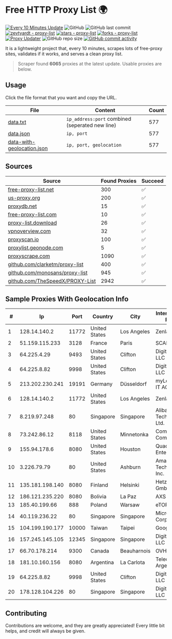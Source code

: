
# Free HTTP Proxy List 🌍

[![Every 10 Minutes Update](https://github.com/mertguvencli/http-proxy-list/actions/workflows/main.yml/badge.svg?branch=main)](https://github.com/mertguvencli/http-proxy-list/actions/workflows/main.yml)
![GitHub](https://img.shields.io/github/license/mertguvencli/http-proxy-list)
![GitHub last commit](https://img.shields.io/github/last-commit/mertguvencli/http-proxy-list)
[![zevtyardt - proxy-list](https://img.shields.io/static/v1?label=zevtyardt&message=proxy-list&color=blue&logo=github)](https://github.com/zevtyardt/proxy-list "Go to GitHub repo")
[![stars - proxy-list](https://img.shields.io/github/stars/zevtyardt/proxy-list?style=social)](https://github.com/zevtyardt/proxy-list)
[![forks - proxy-list](https://img.shields.io/github/forks/zevtyardt/proxy-list?style=social)](https://github.com/zevtyardt/proxy-list)
[![Proxy Updater](https://github.com/zevtyardt/proxy-list/workflows/Proxy%20Updater/badge.svg)](https://github.com/zevtyardt/proxy-list/actions?query=workflow:"Proxy+Updater")
![GitHub repo size](https://img.shields.io/github/repo-size/zevtyardt/proxy-list)
[![GitHub commit activity](https://img.shields.io/github/commit-activity/m/zevtyardt/proxy-list?logo=commits)](https://github.com/zevtyardt/proxy-list/commits/main)

It is a lightweight project that, every 10 minutes, scrapes lots of free-proxy sites, validates if it works, and serves a clean proxy list.

> Scraper found **6065** proxies at the latest update. Usable proxies are below.

## Usage

Click the file format that you want and copy the URL.

|File|Content|Count|
|----|-------|-----|
|[data.txt](https://raw.githubusercontent.com/mertguvencli/http-proxy-list/main/proxy-list/data.txt)|`ip_address:port` combined (seperated new line)|577|
|[data.json](https://raw.githubusercontent.com/mertguvencli/http-proxy-list/main/proxy-list/data.json)|`ip, port`|577|
|[data-with-geolocation.json](https://raw.githubusercontent.com/mertguvencli/http-proxy-list/main/proxy-list/data-with-geolocation.json)|`ip, port, geolocation`|577|

## Sources

|Source|Found Proxies|Succeed|
|------|-------------|-------|
|[free-proxy-list.net](https://free-proxy-list.net)|300|✅|
|[us-proxy.org](https://www.us-proxy.org)|200|✅|
|[proxydb.net](http://proxydb.net)|15|✅|
|[free-proxy-list.com](https://free-proxy-list.com/?page=&port=&type%5B%5D=http&type%5B%5D=https&up_time=0&search=Search)|10|✅|
|[proxy-list.download](https://www.proxy-list.download/HTTP)|26|✅|
|[vpnoverview.com](https://vpnoverview.com/privacy/anonymous-browsing/free-proxy-servers)|32|✅|
|[proxyscan.io](https://www.proxyscan.io)|100|✅|
|[proxylist.geonode.com](https://proxylist.geonode.com/api/proxy-list?limit=300&page=1&sort_by=lastChecked&sort_type=desc&protocols=http,https)|5|✅|
|[proxyscrape.com](https://api.proxyscrape.com/v2/?request=displayproxies&protocol=http&timeout=10000&country=all&ssl=all&anonymity=all)|1090|✅|
|[github.com/clarketm/proxy-list](https://raw.githubusercontent.com/clarketm/proxy-list/master/proxy-list-raw.txt)|400|✅|
|[github.com/monosans/proxy-list](https://raw.githubusercontent.com/monosans/proxy-list/main/proxies/http.txt)|945|✅|
|[github.com/TheSpeedX/PROXY-List](https://raw.githubusercontent.com/TheSpeedX/PROXY-List/master/http.txt)|2942|✅|


## Sample Proxies With Geolocation Info

|#|Ip|Port|Country|City|Internet Service Provider|
|-|--|----|-------|----|-------------------------|
|1|128.14.140.2|11772|United States|Los Angeles|Zenlayer Inc|
|2|51.159.115.233|3128|France|Paris|SCALEWAY|
|3|64.225.4.29|9493|United States|Clifton|DigitalOcean, LLC|
|4|64.225.8.82|9998|United States|Clifton|DigitalOcean, LLC|
|5|213.202.230.241|19191|Germany|Düsseldorf|myLoc managed IT AG|
|6|128.14.140.2|11772|United States|Los Angeles|Zenlayer Inc|
|7|8.219.97.248|80|Singapore|Singapore|Alibaba (US) Technology Co., Ltd.|
|8|73.242.86.12|8118|United States|Minnetonka|Comcast Cable Communications|
|9|155.94.178.6|8080|United States|Houston|QuadraNet Enterprises LLC|
|10|3.226.79.79|80|United States|Ashburn|Amazon Technologies Inc.|
|11|135.181.198.140|8080|Finland|Helsinki|Hetzner Online GmbH|
|12|186.121.235.220|8080|Bolivia|La Paz|AXS Bolivia S. A.|
|13|185.40.199.66|888|Poland|Warsaw|eTOP sp. z o.o.|
|14|40.119.236.22|80|Singapore|Singapore|Microsoft Corporation|
|15|104.199.190.177|10000|Taiwan|Taipei|Google LLC|
|16|157.245.145.105|12345|Singapore|Singapore|DigitalOcean, LLC|
|17|66.70.178.214|9300|Canada|Beauharnois|OVH SAS|
|18|181.10.160.156|8080|Argentina|La Carlota|Telecom Argentina S.A|
|19|64.225.8.82|9998|United States|Clifton|DigitalOcean, LLC|
|20|178.128.104.226|80|Singapore|Singapore|DigitalOcean, LLC|



## Contributing

Contributions are welcome, and they are greatly appreciated! Every
little bit helps, and credit will always be given.

